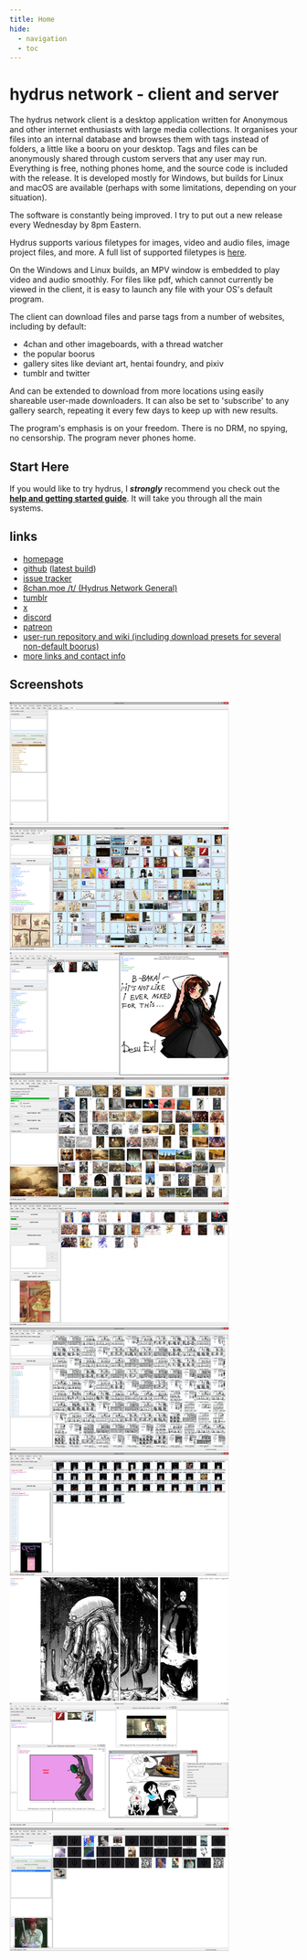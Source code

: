 ```yaml
---
title: Home
hide:
  - navigation
  - toc
---
```


# hydrus network - client and server

The hydrus network client is a desktop application written for Anonymous and other internet enthusiasts with large media collections. It organises your files into an internal database and browses them with tags instead of folders, a little like a booru on your desktop. Tags and files can be anonymously shared through custom servers that any user may run. Everything is free, nothing phones home, and the source code is included with the release. It is developed mostly for Windows, but builds for Linux and macOS are available (perhaps with some limitations, depending on your situation).

The software is constantly being improved. I try to put out a new release every Wednesday by 8pm Eastern.

Hydrus supports various filetypes for images, video and audio files, image project files, and more. A full list of supported filetypes is [here](filetypes.md).

On the Windows and Linux builds, an MPV window is embedded to play video and audio smoothly. For files like pdf, which cannot currently be viewed in the client, it is easy to launch any file with your OS's default program.

The client can download files and parse tags from a number of websites, including by default:

*   4chan and other imageboards, with a thread watcher
*   the popular boorus
*   gallery sites like deviant art, hentai foundry, and pixiv
*   tumblr and twitter

And can be extended to download from more locations using easily shareable user-made downloaders. It can also be set to 'subscribe' to any gallery search, repeating it every few days to keep up with new results.

The program's emphasis is on your freedom. There is no DRM, no spying, no censorship. The program never phones home.

## Start Here

If you would like to try hydrus, I _**strongly**_ recommend you check out the **[help and getting started guide](introduction.md)**. It will take you through all the main systems.

## links

* [homepage](https://hydrusnetwork.github.io/hydrus/)
* [github](https://github.com/hydrusnetwork/hydrus) ([latest build](https://github.com/hydrusnetwork/hydrus/releases/latest))
* [issue tracker](https://github.com/hydrusnetwork/hydrus/issues)
* [8chan.moe /t/ (Hydrus Network General)](https://8chan.moe/t/catalog.html)
* [tumblr](https://hydrus.tumblr.com)
* [x](https://x.com/hydrusnetwork)
* [discord](https://discord.gg/wPHPCUZ)
* [patreon](https://www.patreon.com/hydrus_dev)
* [user-run repository and wiki (including download presets for several non-default boorus)](https://github.com/CuddleBear92/Hydrus-Presets-and-Scripts)
* [more links and contact info](contact.md)

## Screenshots

[![](images/screenshot_empty_thumb.png)](images/screenshot_empty.png "An empty page. You can search based on file metadata such as filesize and image resolution, not just tags.") 
[![](images/screenshot_general_search_thumb.png)](images/screenshot_general_search.png "A simple tag search.") 
[![](images/screenshot_desu_thumb.png)](images/screenshot_desu.png "You can add more tags to specify a search. Also pictured is the media viewer, for viewing media in larger size.") 
[![](images/screenshot_thread_watcher_thumb.png)](images/screenshot_thread_watcher.png "The thread watcher works for 4chan and 8chan.") 
[![](images/screenshot_deviant_art_thumb.png)](images/screenshot_deviant_art.png "The gallery downloader will search for all the files for a particular artist or tag and download them, parsing tags as it goes.") 
[![](images/screenshot_big_search_thumb.png)](images/screenshot_big_search.png "The client can easily search, display and manage thousands of files.") 
[![](images/screenshot_gunnerkrigg_collect_thumb.png)](images/screenshot_gunnerkrigg_collect.png "Files can be sorted and collected by their tags.") 
[![](images/screenshot_fullscreen_blame_thumb.png)](images/screenshot_fullscreen_blame.png "The media viewer can work as a resizable window or completely fullscreen. It is clean and fast.") 
[![](images/screenshot_video_thumb.png)](images/screenshot_video.png "Many file formats are supported.") 
[![](images/screenshot_advanced_autocomplete_thumb.png)](images/screenshot_advanced_autocomplete.png "The client can get complicated if you want it to. This screenshot shows a tag sibling, where one tag is immediately swapped with another, and a non-local search, where results that are known but not on the computer are shown.")
